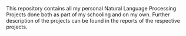 This repository contains all my personal Natural Language Processing Projects done both as part of my schooling and on my own. Further description of the projects can be found in the reports of the respective projects.


